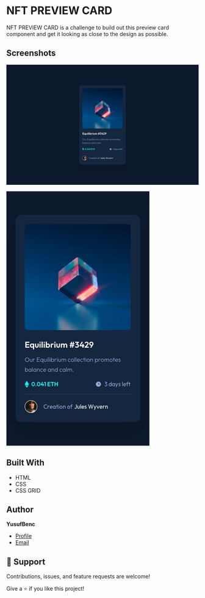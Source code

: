 # NFT PREVIEW CARD

NFT PREVIEW CARD is a challenge to build out this preview card component and get it looking as close to the design as possible.

## Screenshots

![Home](/Screenshots/desktop-design.jpg "Home")

![Mobile View](/Screenshots/mobile-design.jpg)


## Built With

- HTML
- CSS
- CSS GRID

## Author

**YusufBenc**

- [Profile](https://github.com/YusufBenc "YusufBenc")
- [Email](mailto:usefbuis@gmail.com?subject=Hi "Hi!")

## 🤝 Support

Contributions, issues, and feature requests are welcome!

Give a ⭐️ if you like this project!
